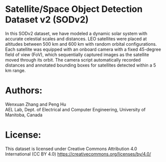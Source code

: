 # Satellite/Space Object Detection Dataset v2 (SODv2)
In this SODv2 dataset, we have modeled a dynamic solar system with accurate celestial scales and distances. LEO satellites were placed at altitudes between 500 km and 600 km with random orbital configurations. Each satellite was equipped with an onboard camera with a fixed 45-degree field of view (FoV), which sequentially captured images as the satellite moved through its orbit. The camera script automatically recorded distances and annotated bounding boxes for satellites detected within a 5 km range.

# Authors:
Wenxuan Zhang and Peng Hu <br>
AEL Lab, Dept. of Electrical and Computer Engineering, University of Manitoba, Canada

# License:
This dataset is licensed under Creative Commons Attribution 4.0 International (CC BY 4.0) https://creativecommons.org/licenses/by/4.0/

